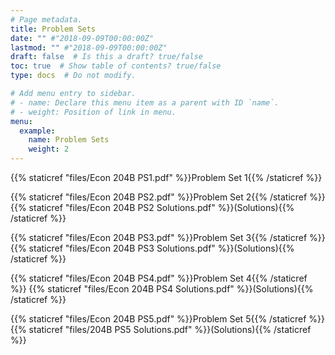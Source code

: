 ```yaml
---
# Page metadata.
title: Problem Sets
date: "" #"2018-09-09T00:00:00Z"
lastmod: "" #"2018-09-09T00:00:00Z"
draft: false  # Is this a draft? true/false
toc: true  # Show table of contents? true/false
type: docs  # Do not modify.

# Add menu entry to sidebar.
# - name: Declare this menu item as a parent with ID `name`.
# - weight: Position of link in menu.
menu:
  example:
    name: Problem Sets
    weight: 2
---
```



{{% staticref "files/Econ 204B PS1.pdf" %}}Problem Set 1{{% /staticref %}}

{{% staticref "files/Econ 204B PS2.pdf" %}}Problem Set 2{{% /staticref %}}   {{% staticref "files/Econ 204B PS2 Solutions.pdf" %}}(Solutions){{% /staticref %}}

{{% staticref "files/Econ 204B PS3.pdf" %}}Problem Set 3{{% /staticref %}}   {{% staticref "files/Econ 204B PS3 Solutions.pdf" %}}(Solutions){{% /staticref %}}

{{% staticref "files/Econ 204B PS4.pdf" %}}Problem Set 4{{% /staticref %}}   {{% staticref "files/Econ 204B PS4 Solutions.pdf" %}}(Solutions){{% /staticref %}}

{{% staticref "files/Econ 204B PS5.pdf" %}}Problem Set 5{{% /staticref %}}   {{% staticref "files/204B PS5 Solutions.pdf" %}}(Solutions){{% /staticref %}}
